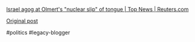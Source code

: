 <!--
date: '2006-12-12'
published: true
slug: 2006-12-israel-agog-at-olmerts-nuclear-slip-of
time_to_read: 5
title: Israel agog at Olmert's "nuclear slip" of tongue | Top News | Reuters.com
-->

[Israel agog at Olmert's "nuclear slip" of tongue | Top News | Reuters.com](http://today.reuters.com/news/articlenews.aspx?type=topNews&storyid=2006-12-12T102100Z_01_L12846857_RTRUKOC_0_US-ISRAEL-NUCLEAR-REACTION.xml&src=rss)

[Original post](https://ysfk.blogspot.com/2006/12/israel-agog-at-olmerts-nuclear-slip-of.html)

#politics #legacy-blogger 